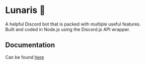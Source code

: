 # Lunaris :rocket:
A helpful Discord bot that is packed with multiple useful features.  
Built and coded in Node.js using the Discord.js API wrapper.

## Documentation
Can be found [here](https://github.com/ecliptic-moon/lunaris/wiki/Homepage)
